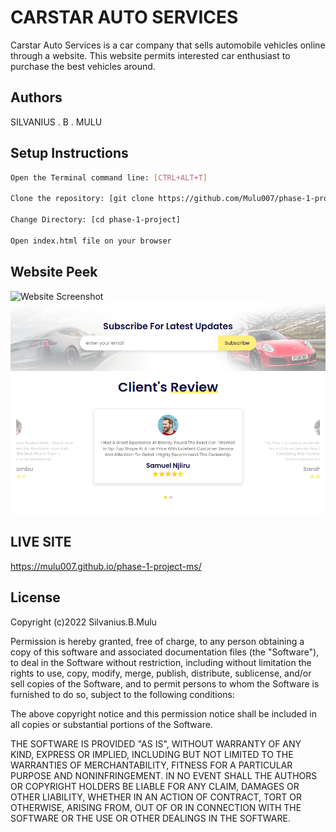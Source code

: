 
# CARSTAR AUTO SERVICES

Carstar Auto Services is a car company that sells automobile vehicles online through a website. This website permits interested car enthusiast to purchase the best vehicles around. 


## Authors

SILVANIUS . B . MULU


## Setup Instructions



```bash
Open the Terminal command line: [CTRL+ALT+T]

Clone the repository: [git clone https://github.com/Mulu007/phase-1-project]

Change Directory: [cd phase-1-project]

Open index.html file on your browser
```  

## Website Peek

![Website Screenshot](https://github.com/Mulu007/phase-1-project/blob/main/Screenshot%20from%202022-09-04%2020-35-18.png?raw=true)
![Website Screenshot](https://github.com/Mulu007/phase-1-project-ms/blob/main/images/Screenshot%20from%202022-09-02%2023-41-09.png?raw=true)

## LIVE SITE
https://mulu007.github.io/phase-1-project-ms/


## License

Copyright (c)2022 Silvanius.B.Mulu

Permission is hereby granted, free of charge, to any person obtaining a copy of this software and associated documentation files (the "Software"), to deal in the Software without restriction, including without limitation the rights to use, copy, modify, merge, publish, distribute, sublicense, and/or sell copies of the Software, and to permit persons to whom the Software is furnished to do so, subject to the following conditions:

The above copyright notice and this permission notice shall be included in all copies or substantial portions of the Software.

THE SOFTWARE IS PROVIDED "AS IS", WITHOUT WARRANTY OF ANY KIND, EXPRESS OR IMPLIED, INCLUDING BUT NOT LIMITED TO THE WARRANTIES OF MERCHANTABILITY, FITNESS FOR A PARTICULAR PURPOSE AND NONINFRINGEMENT. IN NO EVENT SHALL THE AUTHORS OR COPYRIGHT HOLDERS BE LIABLE FOR ANY CLAIM, DAMAGES OR OTHER LIABILITY, WHETHER IN AN ACTION OF CONTRACT, TORT OR OTHERWISE, ARISING FROM, OUT OF OR IN CONNECTION WITH THE SOFTWARE OR THE USE OR OTHER DEALINGS IN THE SOFTWARE.
